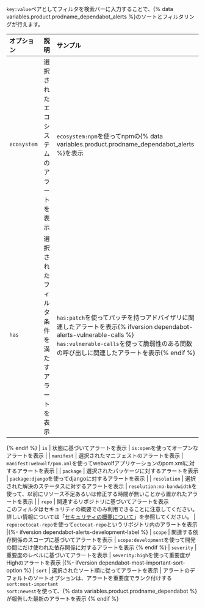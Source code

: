 `key:value`ペアとしてフィルタを検索バーに入力することで、{% data variables.product.prodname_dependabot_alerts %}のソートとフィルタリングが行えます。

| オプション        | 説明                                                                                                                                                                 | サンプル                                                                                                                                                                      |
|:------------ |:------------------------------------------------------------------------------------------------------------------------------------------------------------------ |:------------------------------------------------------------------------------------------------------------------------------------------------------------------------- |
| `ecosystem`  | 選択されたエコシステムのアラートを表示                                                                                                                                                | `ecosystem:npm`を使ってnpmの{% data variables.product.prodname_dependabot_alerts %}を表示 |{% ifversion fpt or ghec or ghes > 3.5 %}
| `has`        | 選択されたフィルタ条件を満たすアラートを表示                                                                                                                                             | `has:patch`を使ってパッチを持つアドバイザリに関連したアラートを表示{% ifversion dependabot-alerts-vulnerable-calls %}</br>`has:vulnerable-calls`を使って脆弱性のある関数の呼び出しに関連したアラートを表示{% endif %} 
{% endif %}
| `is`         | 状態に基づいてアラートを表示                                                                                                                                                     | `is:open`を使ってオープンなアラートを表示                                                                                                                                                 |
| `manifest`   | 選択されたマニフェストのアラートを表示                                                                                                                                                | `manifest:webwolf/pom.xml`を使ってwebwolfアプリケーションのpom.xmlに対するアラートを表示                                                                                                          |
| `package`    | 選択されたパッケージに対するアラートを表示                                                                                                                                              | `package:django`を使ってdjangoに対するアラートを表示                                                                                                                                     |
| `resolution` | 選択された解決のステータスに対するアラートを表示                                                                                                                                           | `resolution:no-bandwidth`を使って、以前にリソース不足あるいは修正する時間が無いことから置かれたアラートを表示                                                                                                       |
| `repo`       | 関連するリポジトリに基づいてアラートを表示</br>このフィルタはセキュリティの概要でのみ利用できることに注意してください。 詳しい情報については「[セキュリティの概要について](/code-security/security-overview/about-the-security-overview)」を参照してください。 | `repo:octocat-repo`を使って`octocat-repo`というリポジトリ内のアラートを表示 |{%- ifversion dependabot-alerts-development-label %}
| `scope`      | 関連する依存関係のスコープに基づいてアラートを表示                                                                                                                                          | `scope:development`を使って開発の間にだけ使われた依存関係に対するアラートを表示 
{% endif %}
| `severity`   | 重要度のレベルに基づいてアラートを表示                                                                                                                                                | `severity:high`を使って重要度がHighのアラートを表示 |{%- ifversion dependabot-most-important-sort-option %}
| `sort`       | 選択されたソート順に従ってアラートを表示                                                                                                                                               | アラートのデフォルトのソートオプションは、アラートを重要度でランク付けする`sort:most-important`</br>`sort:newest`を使って、{% data variables.product.prodname_dependabot %}が報告した最新のアラートを表示 
{% endif %}
